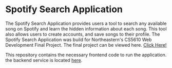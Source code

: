 # Spotify Search Application

The Spotify Search Application provides users a tool to search any available song on Spotify and learn the hidden information about each song. This tool also allows users to create accounts, and save songs to their profile. The Spotify Search Application was build for Northeastern's CS5610 Web Development Final Project. The final project can be viewed here. [Click Here!](https://spotify-search-final.netlify.app/)

This repository contains the necessary frontend code to run the application. the backend service is located [here](https://github.com/robbybobface/web-dev-server-final).
